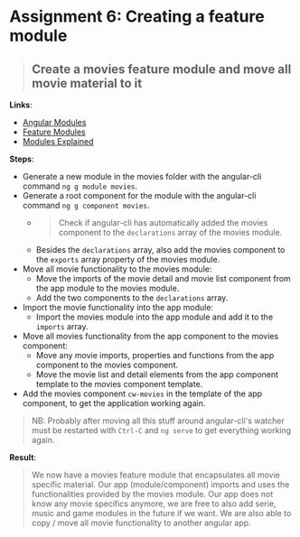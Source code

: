 Assignment 6: Creating a feature module
==============================================

> ## Create a movies feature module and move all movie material to it 

**Links**:
- [Angular Modules](https://angular.io/docs/ts/latest/guide/ngmodule.html)
- [Feature Modules](https://angular-training-guide.rangle.io/modules/feature-modules)
- [Modules Explained](http://blog.angular-university.io/angular2-ngmodule/)

**Steps**:
- Generate a new module in the movies folder with the angular-cli command `ng g module movies`.
- Generate a root component for the module with the angular-cli command `ng g component movies`.
  - > Check if angular-cli has automatically added the movies component to the `declarations` array of the movies module.
  - Besides the `declarations` array, also add the movies component to the `exports` array property of the movies module.
- Move all movie functionality to the movies module:
  - Move the imports of the movie detail and movie list component from the app module to the movies module.
  - Add the two components to the `declarations` array.
- Import the movie functionality into the app module:
  - Import the movies module into the app module and add it to the `imports` array.
- Move all movies functionality from the app component to the movies component:
  - Move any movie imports, properties and functions from the app component to the movies component.
  - Move the movie list and detail elements from the app component template to the movies component template.
- Add the movies component `cw-movies` in the template of the app component, to get the application working again.
> NB: Probably after moving all this stuff around angular-cli's watcher must be restarted with `Ctrl-C` and `ng serve` to get everything working again.

**Result**:
> We now have a movies feature module that encapsulates all movie specific material.
> Our app (module/component) imports and uses the functionalities provided by the movies module.
> Our app does not know any movie specifics anymore, we are free to also add serie, music and game modules in the future if we want. We are also able to copy / move all movie functionality to another angular app.
